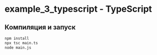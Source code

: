 # example_3_typescript - TypeScript

## Компиляция и запуск 

```bash
npm install 
npx tsc main.ts
node main.js
```